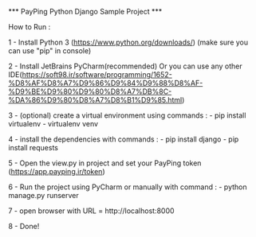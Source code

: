 *** PayPing Python Django Sample Project *** 

How to Run :

1 - Install Python 3 (https://www.python.org/downloads/)
	(make sure you can use "pip" in console)
	
2 - Install JetBrains PyCharm(recommended) Or you can use any other IDE(https://soft98.ir/software/programming/1652-%D8%AF%D8%A7%D9%86%D9%84%D9%88%D8%AF-%D9%BE%D9%80%D9%80%D8%A7%DB%8C-%DA%86%D9%80%D8%A7%D8%B1%D9%85.html)

3 - (optional) create a virtual environment using commands : 
		- pip install virtualenv
		- virtualenv venv

4 - install the dependencies with commands :
		- pip install django
		- pip install requests
		

5 - Open the view.py in project and set your PayPing token (https://app.payping.ir/token)

6 - Run the project using PyCharm or manually with command :
		- python manage.py runserver
		
7 - open browser with URL = http://localhost:8000

8 - Done!